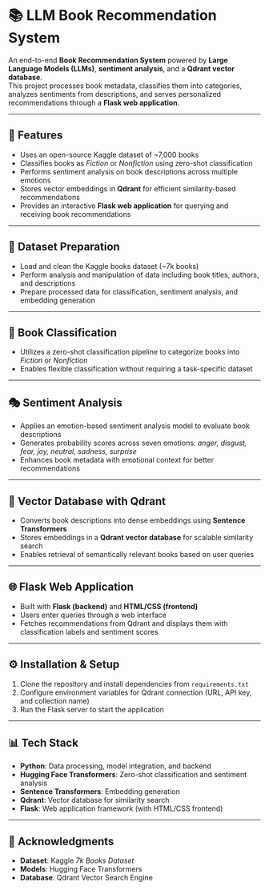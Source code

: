# 📚 LLM Book Recommendation System

An end-to-end **Book Recommendation System** powered by **Large Language Models (LLMs)**, **sentiment analysis**, and a **Qdrant vector database**.  
This project processes book metadata, classifies them into categories, analyzes sentiments from descriptions, and serves personalized recommendations through a **Flask web application**.

---

## 🚀 Features
- Uses an open-source Kaggle dataset of ~7,000 books  
- Classifies books as *Fiction* or *Nonfiction* using zero-shot classification  
- Performs sentiment analysis on book descriptions across multiple emotions  
- Stores vector embeddings in **Qdrant** for efficient similarity-based recommendations  
- Provides an interactive **Flask web application** for querying and receiving book recommendations  

---

## 📂 Dataset Preparation
- Load and clean the Kaggle books dataset (~7k books)  
- Perform analysis and manipulation of data including book titles, authors, and descriptions  
- Prepare processed data for classification, sentiment analysis, and embedding generation  

---

## 🧠 Book Classification
- Utilizes a zero-shot classification pipeline to categorize books into *Fiction* or *Nonfiction*  
- Enables flexible classification without requiring a task-specific dataset  

---

## 🎭 Sentiment Analysis
- Applies an emotion-based sentiment analysis model to evaluate book descriptions  
- Generates probability scores across seven emotions: *anger, disgust, fear, joy, neutral, sadness, surprise*  
- Enhances book metadata with emotional context for better recommendations  

---

## 🔎 Vector Database with Qdrant
- Converts book descriptions into dense embeddings using **Sentence Transformers**  
- Stores embeddings in a **Qdrant vector database** for scalable similarity search  
- Enables retrieval of semantically relevant books based on user queries  

---

## 🌐 Flask Web Application
- Built with **Flask (backend)** and **HTML/CSS (frontend)**  
- Users enter queries through a web interface  
- Fetches recommendations from Qdrant and displays them with classification labels and sentiment scores  

---

## ⚙️ Installation & Setup
1. Clone the repository and install dependencies from `requirements.txt`  
2. Configure environment variables for Qdrant connection (URL, API key, and collection name)  
3. Run the Flask server to start the application  

---

## 📊 Tech Stack
- **Python**: Data processing, model integration, and backend  
- **Hugging Face Transformers**: Zero-shot classification and sentiment analysis  
- **Sentence Transformers**: Embedding generation  
- **Qdrant**: Vector database for similarity search  
- **Flask**: Web application framework (with HTML/CSS frontend)  

---

## 🙌 Acknowledgments
- **Dataset**: Kaggle *7k Books Dataset*  
- **Models**: Hugging Face Transformers  
- **Database**: Qdrant Vector Search Engine  
